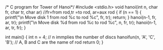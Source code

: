 /* C program for Tower of Hanoi*/
#include <stdio.h>
void hanoi(int n, char fr, char tr, char ar)         //fr=from rod,tr =to rod, ar=aux rod
{
     if (n == 1)
     {
        printf("\n Move disk 1 from rod %c to rod %c", fr, tr);
        return;
     }
    hanoi(n-1, fr, ar, tr);
    printf("\n Move disk %d from rod %c to rod %c", n, fr, tr);
    hanoi(n-1, ar, tr, fr);
}
 
int main()
{
    int n = 4; // n immplies the number of discs
    hanoifun(n, 'A', 'C', 'B');  // A, B and C are the name of rod
    return 0;
}
